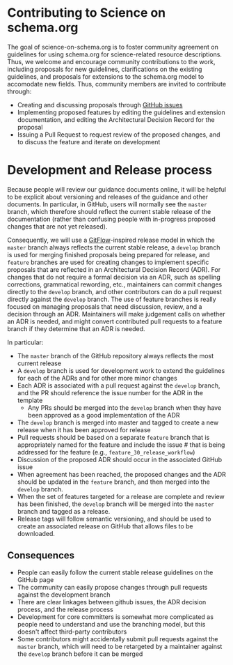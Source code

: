 # Contributing to Science on schema.org

The goal of science-on-schema.org is to foster community agreement on guidelines for using schema.org for science-related resource descriptions. Thus, we welcome and encourage community contributions to the work, including proposals for new guidelines, clarifications on the existing guidelines, and proposals for extensions to the schema.org model to accomodate new fields.  Thus, community members are invited to contribute through:

- Creating and discussing proposals through [GitHub issues](https://github.com/ESIPFed/science-on-schema.org/issues)
- Implementing proposed features by editing the guidelines and extension documentation, and editing the Architectural Decision Record for the proposal
- Issuing a Pull Request to request review of the proposed changes, and to discuss the feature and iterate on development

# Development and Release process
Because people will review our guidance documents online, it will be helpful to be explicit about versioning and releases of the guidance and other documents.  In particular, in GitHub, users will normally see the `master` branch, which therefore should reflect the current stable release of the documentation (rather than confusing people with in-progress proposed changes that are not yet released).

Consequently, we will use a [GitFlow](https://nvie.com/posts/a-successful-git-branching-model/)-inspired release model in which the `master` branch always reflects the current stable release, a `develop` branch is used for merging finished proposals being prepared for release, and `feature` branches are used for creating changes to implement specific proposals that are reflected in an Architectural Decision Record (ADR).  For changes that do not require a formal decision via an ADR, such as spelling corrections, grammatical rewording, etc., maintainers can commit changes directly to the `develop` branch, and other contributors can do a pull request directly against the `develop` branch.  The use of feature branches is really focused on managing proposals that need discussion, review, and a decision through an ADR. Maintainers will make judgement calls on whether an ADR is needed, and might convert contributed pull requests to a feature branch if they determine that an ADR is needed.

In particular: 

- The `master` branch of the GitHub repository always reflects the most current release
- A `develop` branch is used for development work to extend the guidelines for each of the ADRs and for other more minor changes 
- Each ADR is associated with a pull request against the `develop` branch, and the PR should reference the issue number for the ADR in the template
    - Any PRs should be merged into the `develop` branch when they have been approved as a good implementation of the ADR
- The `develop` branch is merged into master and tagged to create a new release when it has been approved for release
- Pull requests should be based on a separate `feature` branch that is appropriately named for the feature and include the issue # that is being addressed for the feature (e.g., `feature_30_release_workflow`)
- Discussion of the proposed ADR should occur in the associated GitHub issue
- When agreement has been reached, the proposed changes and the ADR should be updated in the `feature` branch, and then merged into the `develop` branch.
- When the set of features targeted for a release are complete and review has been finished, the `develop` branch will be merged into the `master` branch and tagged as a release.
- Release tags will follow semantic versioning, and should be used to create an associated release on GitHub that allows files to be downloaded.

## Consequences ##

- People can easily follow the current stable release guidelines on the GitHub page
- The community can easily propose changes through pull requests against the development branch
- There are clear linkages between github issues, the ADR decision process, and the release process
- Development for core committers is somewhat more complicated as people need to understand and use the branching model, but this doesn't affect third-party contributors
- Some contributors might accidentally submit pull requests against the `master` branch, which will need to be retargeted by a maintainer against the `develop` branch before it can be merged

